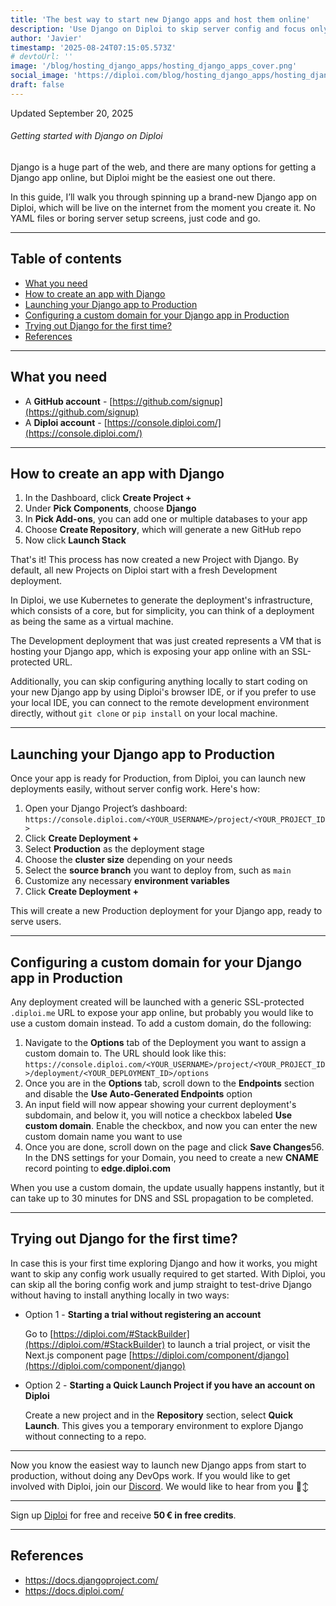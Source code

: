 ```yaml
---
title: 'The best way to start new Django apps and host them online'
description: 'Use Django on Diploi to skip server config and focus only on the code, no DevOps'
author: 'Javier'
timestamp: '2025-08-24T07:15:05.573Z'
# devtoUrl: ''
image: '/blog/hosting_django_apps/hosting_django_apps_cover.png'
social_image: 'https://diploi.com/blog/hosting_django_apps/hosting_django_apps_og.png'
draft: false
---
```


Updated <time datetime="2025-09-20T12:00:05.000Z">September 20, 2025</time>

###### Getting started with Django on Diploi

Django is a huge part of the web, and there are many options for getting a Django app online, but Diploi might be the easiest one out there.

In this guide, I’ll walk you through spinning up a brand-new Django app on Diploi, which will be live on the internet from the moment you create it. No YAML files or boring server setup screens, just code and go.

---

## Table of contents

- [What you need](#what-you-need)
- [How to create an app with Django](#how-to-create-an-app-with-django)
- [Launching your Django app to Production](#launching-your-django-app-to-production)
- [Configuring a custom domain for your Django app in Production](#configuring-a-custom-domain-for-your-django-app-in-production)
- [Trying out Django for the first time?](#trying-out-django-for-the-first-time)
- [References](#references)

---

## What you need

* A **GitHub account** - [https://github.com/signup](https://github.com/signup)
* A **Diploi account** - [https://console.diploi.com/](https://console.diploi.com/)

---

## How to create an app with Django

1. In the Dashboard, click **Create Project +**
2. Under **Pick Components**, choose **Django**
3. In **Pick Add-ons**, you can add one or multiple databases to your app
4. Choose **Create Repository**, which will generate a new GitHub repo
5. Now click **Launch Stack**

That's it! This process has now created a new Project with Django. By default, all new Projects on Diploi start with a fresh Development deployment.

In Diploi, we use Kubernetes to generate the deployment's infrastructure, which consists of a core, but for simplicity, you can think of a deployment as being the same as a virtual machine.

The Development deployment that was just created represents a VM that is hosting your Django app, which is exposing your app online with an SSL-protected URL.

Additionally, you can skip configuring anything locally to start coding on your new Django app by using Diploi's browser IDE, or if you prefer to use your local IDE, you can connect to the remote development environment directly, without `git clone` or `pip install` on your local machine.

---

## Launching your Django app to Production

Once your app is ready for Production, from Diploi, you can launch new deployments easily, without server config work. Here's how:

1. Open your Django Project’s dashboard:
   `https://console.diploi.com/<YOUR_USERNAME>/project/<YOUR_PROJECT_ID>`
2. Click **Create Deployment +**
3. Select **Production** as the deployment stage
4. Choose the **cluster size** depending on your needs
5. Select the **source branch** you want to deploy from, such as `main`
6. Customize any necessary **environment variables**
7. Click **Create Deployment +**

This will create a new Production deployment for your Django app, ready to serve users.

---

## Configuring a custom domain for your Django app in Production

Any deployment created will be launched with a generic SSL-protected `.diploi.me` URL to expose your app online, but probably you would like to use a custom domain instead. To add a custom domain, do the following:

1. Navigate to the **Options** tab of the Deployment you want to assign a custom domain to. The URL should look like this:
   `https://console.diploi.com/<YOUR_USERNAME>/project/<YOUR_PROJECT_ID>/deployment/<YOUR_DEPLOYMENT_ID>/options`
2. Once you are in the **Options** tab, scroll down to the **Endpoints** section and disable the **Use Auto‑Generated Endpoints** option
3. An input field will now appear showing your current deployment's subdomain, and below it, you will notice a checkbox labeled **Use custom domain**. Enable the checkbox, and now you can enter the new custom domain name you want to use
4. Once you are done, scroll down on the page and click **Save Changes**56. In the DNS settings for your Domain, you need to create a new **CNAME** record pointing to **edge.diploi.com**

When you use a custom domain, the update usually happens instantly, but it can take up to 30 minutes for DNS and SSL propagation to be completed.

---

## Trying out Django for the first time?

In case this is your first time exploring Django and how it works, you might want to skip any config work usually required to get started. With Diploi, you can skip all the boring config work and jump straight to test-drive Django without having to install anything locally in two ways:

* Option 1 - **Starting a trial without registering an account**

  Go to [https://diploi.com/#StackBuilder](https://diploi.com/#StackBuilder) to launch a trial project, or visit the Next.js component page [https://diploi.com/component/django](https://diploi.com/component/django)

* Option 2 - **Starting a Quick Launch Project if you have an account on Diploi**
  
  Create a new project and in the **Repository** section, select **Quick Launch**. This gives you a temporary environment to explore Django without connecting to a repo.

---

Now you know the easiest way to launch new Django apps from start to production, without doing any DevOps work. If you would like to get involved with Diploi, join our [Discord](https://discord.gg/vvgQxVjC8G). We would like to hear from you 🙂‍↕️

---

Sign up [Diploi](https://console.diploi.com/) for free and receive **50 € in free credits**.

---

## References

- https://docs.djangoproject.com/
- https://docs.diploi.com/
